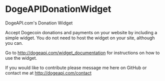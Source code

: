 DogeAPIDonationWidget
=====================

DogeAPI.com's Donation Widget

Accept Dogecoin donations and payments on your website by including a simple widget.  You do not need to host the widget on your site, although you can.

Go to http://dogeapi.com/widget_documentation for instructions on how to use the widget.

If you would like to contribute please message me here on GitHub or contact me at http://dogeapi.com/contact